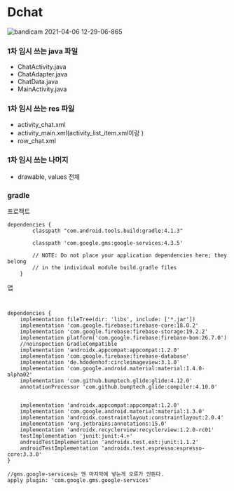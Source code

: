 # Dchat
![bandicam 2021-04-06 12-29-06-865](https://user-images.githubusercontent.com/35490108/113655380-a4f9ce80-96d4-11eb-9f8b-64d255caa3e6.gif)

### 1차 임시 쓰는 java 파일
- ChatActivity.java
- ChatAdapter.java
- ChatData.java
- MainActivity.java


### 1차 임시 쓰는 res 파일
- activity_chat.xml
- activity_main.xml(activity_list_item.xml이랑 )
- row_chat.xml


### 1차 임시 쓰는 나머지

- drawable, values 전체


### gradle
프로젝트
```
dependencies {
        classpath "com.android.tools.build:gradle:4.1.3"

        classpath 'com.google.gms:google-services:4.3.5'

        // NOTE: Do not place your application dependencies here; they belong
        // in the individual module build.gradle files
    }
```

앱
```


dependencies {
    implementation fileTree(dir: 'libs', include: ['*.jar'])
    implementation 'com.google.firebase:firebase-core:18.0.2'
    implementation 'com.google.firebase:firebase-storage:19.2.2'
    implementation platform('com.google.firebase:firebase-bom:26.7.0')
    //noinspection GradleCompatible
    implementation 'androidx.appcompat:appcompat:1.2.0'
    implementation 'com.google.firebase:firebase-database'
    implementation 'de.hdodenhof:circleimageview:3.1.0'
    implementation 'com.google.android.material:material:1.4.0-alpha02'
    implementation 'com.github.bumptech.glide:glide:4.12.0'
    annotationProcessor 'com.github.bumptech.glide:compiler:4.10.0'


    implementation 'androidx.appcompat:appcompat:1.2.0'
    implementation 'com.google.android.material:material:1.3.0'
    implementation 'androidx.constraintlayout:constraintlayout:2.0.4'
    implementation 'org.jetbrains:annotations:15.0'
    implementation 'androidx.recyclerview:recyclerview:1.2.0-rc01'
    testImplementation 'junit:junit:4.+'
    androidTestImplementation 'androidx.test.ext:junit:1.1.2'
    androidTestImplementation 'androidx.test.espresso:espresso-core:3.3.0'
}

//gms.google-services는 맨 마지막에 넣는게 오류가 안뜬다.
apply plugin: 'com.google.gms.google-services'
```



